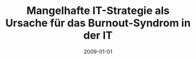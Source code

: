 ---
abstract: ''
authors:
- Michael Müller-Wernhart
date: '2009-01-01'
featured: false
links:
- name: Publik
  url: https://publik.tuwien.ac.at/showentry.php?ID=183665&lang=1
publication_types:
- '7'
publishDate: '2009-01-01'
title: Mangelhafte IT-Strategie als Ursache für das Burnout-Syndrom in der IT
url_pdf: ''
---